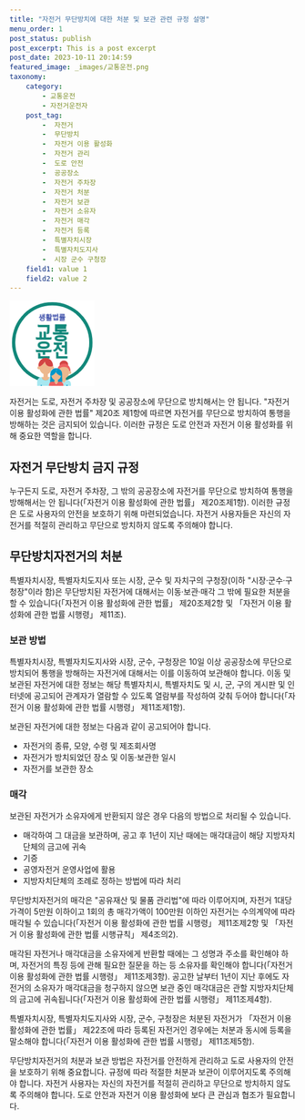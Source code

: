 ```yaml
---
title: "자전거 무단방치에 대한 처분 및 보관 관련 규정 설명"
menu_order: 1
post_status: publish
post_excerpt: This is a post excerpt
post_date: 2023-10-11 20:14:59
featured_image: _images/교통운전.png
taxonomy:
    category:
        - 교통운전
        - 자전거운전자
    post_tag:
        -  자전거
        -  무단방치
        -  자전거 이용 활성화
        -  자전거 관리
        -  도로 안전
        -  공공장소
        -  자전거 주차장
        -  자전거 처분
        -  자전거 보관
        -  자전거 소유자
        -  자전거 매각
        -  자전거 등록
        -  특별자치시장
        -  특별자치도지사
        -  시장 군수 구청장
    field1: value 1
    field2: value 2
---
```


![교통운전](/_images/교통운전.png)

자전거는 도로, 자전거 주차장 및 공공장소에 무단으로 방치해서는 안 됩니다. "자전거 이용 활성화에 관한 법률" 제20조 제1항에 따르면 자전거를 무단으로 방치하여 통행을 방해하는 것은 금지되어 있습니다. 이러한 규정은 도로 안전과 자전거 이용 활성화를 위해 중요한 역할을 합니다.

## 자전거 무단방치 금지 규정

누구든지 도로, 자전거 주차장, 그 밖의 공공장소에 자전거를 무단으로 방치하여 통행을 방해해서는 안 됩니다(「자전거 이용 활성화에 관한 법률」 제20조제1항). 이러한 규정은 도로 사용자의 안전을 보호하기 위해 마련되었습니다. 자전거 사용자들은 자신의 자전거를 적절히 관리하고 무단으로 방치하지 않도록 주의해야 합니다.

## 무단방치자전거의 처분

특별자치시장, 특별자치도지사 또는 시장, 군수 및 자치구의 구청장(이하 "시장·군수·구청장"이라 함)은 무단방치된 자전거에 대해서는 이동·보관·매각 그 밖에 필요한 처분을 할 수 있습니다(「자전거 이용 활성화에 관한 법률」 제20조제2항 및 「자전거 이용 활성화에 관한 법률 시행령」 제11조).

### 보관 방법

특별자치시장, 특별자치도지사와 시장, 군수, 구청장은 10일 이상 공공장소에 무단으로 방치되어 통행을 방해하는 자전거에 대해서는 이를 이동하여 보관해야 합니다. 이동 및 보관된 자전거에 대한 정보는 해당 특별자치시, 특별자치도 및 시, 군, 구의 게시판 및 인터넷에 공고되어 관계자가 열람할 수 있도록 열람부를 작성하여 갖춰 두어야 합니다(「자전거 이용 활성화에 관한 법률 시행령」 제11조제1항).

보관된 자전거에 대한 정보는 다음과 같이 공고되어야 합니다.
- 자전거의 종류, 모양, 수령 및 제조회사명
- 자전거가 방치되었던 장소 및 이동·보관한 일시
- 자전거를 보관한 장소

### 매각

보관된 자전거가 소유자에게 반환되지 않은 경우 다음의 방법으로 처리될 수 있습니다.
- 매각하여 그 대금을 보관하며, 공고 후 1년이 지난 때에는 매각대금이 해당 지방자치단체의 금고에 귀속
- 기증
- 공영자전거 운영사업에 활용
- 지방자치단체의 조례로 정하는 방법에 따라 처리

무단방치자전거의 매각은 "공유재산 및 물품 관리법"에 따라 이루어지며, 자전거 1대당 가격이 5만원 이하이고 1회의 총 매각가액이 100만원 이하인 자전거는 수의계약에 따라 매각될 수 있습니다(「자전거 이용 활성화에 관한 법률 시행령」 제11조제2항 및 「자전거 이용 활성화에 관한 법률 시행규칙」 제4조의2).

매각된 자전거나 매각대금을 소유자에게 반환할 때에는 그 성명과 주소를 확인해야 하며, 자전거의 특징 등에 관해 필요한 질문을 하는 등 소유자를 확인해야 합니다(「자전거 이용 활성화에 관한 법률 시행령」 제11조제3항). 공고한 날부터 1년이 지난 후에도 자전거의 소유자가 매각대금을 청구하지 않으면 보관 중인 매각대금은 관할 지방자치단체의 금고에 귀속됩니다(「자전거 이용 활성화에 관한 법률 시행령」 제11조제4항).

특별자치시장, 특별자치도지사와 시장, 군수, 구청장은 처분된 자전거가 「자전거 이용 활성화에 관한 법률」 제22조에 따라 등록된 자전거인 경우에는 처분과 동시에 등록을 말소해야 합니다(「자전거 이용 활성화에 관한 법률 시행령」 제11조제5항).

무단방치자전거의 처분과 보관 방법은 자전거를 안전하게 관리하고 도로 사용자의 안전을 보호하기 위해 중요합니다. 규정에 따라 적절한 처분과 보관이 이루어지도록 주의해야 합니다. 자전거 사용자는 자신의 자전거를 적절히 관리하고 무단으로 방치하지 않도록 주의해야 합니다. 도로 안전과 자전거 이용 활성화에 보다 큰 관심과 협조가 필요합니다.

